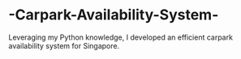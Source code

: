 # -Carpark-Availability-System-
Leveraging my Python knowledge, I developed an efficient carpark availability system for Singapore. 

